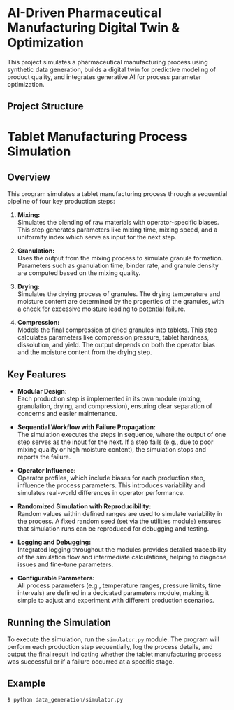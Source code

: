 # AI-Driven Pharmaceutical Manufacturing Digital Twin & Optimization

This project simulates a pharmaceutical manufacturing process using synthetic data generation, builds a digital twin for predictive modeling of product quality, and integrates generative AI for process parameter optimization.

## Project Structure

# Tablet Manufacturing Process Simulation

## Overview
This program simulates a tablet manufacturing process through a sequential pipeline of four key production steps:
1. **Mixing:**  
   Simulates the blending of raw materials with operator-specific biases. This step generates parameters like mixing time, mixing speed, and a uniformity index which serve as input for the next step.
   
2. **Granulation:**  
   Uses the output from the mixing process to simulate granule formation. Parameters such as granulation time, binder rate, and granule density are computed based on the mixing quality.
   
3. **Drying:**  
   Simulates the drying process of granules. The drying temperature and moisture content are determined by the properties of the granules, with a check for excessive moisture leading to potential failure.
   
4. **Compression:**  
   Models the final compression of dried granules into tablets. This step calculates parameters like compression pressure, tablet hardness, dissolution, and yield. The output depends on both the operator bias and the moisture content from the drying step.

## Key Features
- **Modular Design:**  
  Each production step is implemented in its own module (mixing, granulation, drying, and compression), ensuring clear separation of concerns and easier maintenance.
  
- **Sequential Workflow with Failure Propagation:**  
  The simulation executes the steps in sequence, where the output of one step serves as the input for the next. If a step fails (e.g., due to poor mixing quality or high moisture content), the simulation stops and reports the failure.
  
- **Operator Influence:**  
  Operator profiles, which include biases for each production step, influence the process parameters. This introduces variability and simulates real-world differences in operator performance.
  
- **Randomized Simulation with Reproducibility:**  
  Random values within defined ranges are used to simulate variability in the process. A fixed random seed (set via the utilities module) ensures that simulation runs can be reproduced for debugging and testing.
  
- **Logging and Debugging:**  
  Integrated logging throughout the modules provides detailed traceability of the simulation flow and intermediate calculations, helping to diagnose issues and fine-tune parameters.
  
- **Configurable Parameters:**  
  All process parameters (e.g., temperature ranges, pressure limits, time intervals) are defined in a dedicated parameters module, making it simple to adjust and experiment with different production scenarios.

## Running the Simulation
To execute the simulation, run the `simulator.py` module. The program will perform each production step sequentially, log the process details, and output the final result indicating whether the tablet manufacturing process was successful or if a failure occurred at a specific stage.

## Example
```bash
$ python data_generation/simulator.py
